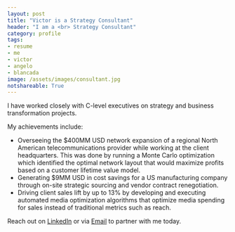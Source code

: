 ```yaml
---
layout: post
title: "Victor is a Strategy Consultant"
header: "I am a <br> Strategy Consultant"
category: profile
tags: 
- resume 
- me 
- victor 
- angelo 
- blancada
image: /assets/images/consultant.jpg
notshareable: True
---
```


I have worked closely with C-level executives on strategy and business transformation projects.

My achievements include:

- Overseeing the $400MM USD network expansion of a regional North American telecommunications provider while working at the client headquarters. This was done by running a Monte Carlo optimization which identified the optimal network layout that would maximize profits based on a customer lifetime value model.
- Generating $9MM USD in cost savings for a US manufacturing company through on-site strategic sourcing and vendor contract renegotiation.
- Driving client sales lift by up to 13% by developing and executing automated media optimization algorithms that optimize media spending for sales instead of traditional metrics such as reach.

Reach out on [LinkedIn](https://www.linkedin.com/in/geloblancada/) or via [Email](mailto:naturalproblemsolver@gmail.com) to partner with me today.
